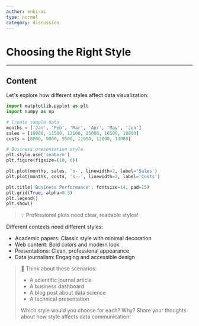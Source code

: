 ```yaml
---
author: enki-ai
type: normal
category: discussion
---
```


# Choosing the Right Style

---
## Content

Let's explore how different styles affect data visualization:

```python
import matplotlib.pyplot as plt
import numpy as np

# Create sample data
months = ['Jan', 'Feb', 'Mar', 'Apr', 'May', 'Jun']
sales = [10000, 11500, 12100, 15000, 16500, 18000]
costs = [8000, 9000, 9500, 11000, 12000, 13000]

# Business presentation style
plt.style.use('seaborn')
plt.figure(figsize=(10, 6))

plt.plot(months, sales, 'o-', linewidth=2, label='Sales')
plt.plot(months, costs, 's--', linewidth=2, label='Costs')

plt.title('Business Performance', fontsize=14, pad=15)
plt.grid(True, alpha=0.3)
plt.legend()
plt.show()
```

> 💡 Professional plots need clear, readable styles!

Different contexts need different styles:
- Academic papers: Classic style with minimal decoration
- Web content: Bold colors and modern look
- Presentations: Clean, professional appearance
- Data journalism: Engaging and accessible design

> 💬 Think about these scenarios:
> - A scientific journal article
> - A business dashboard
> - A blog post about data science
> - A technical presentation
>
> Which style would you choose for each? Why?
> Share your thoughts about how style affects data communication! 